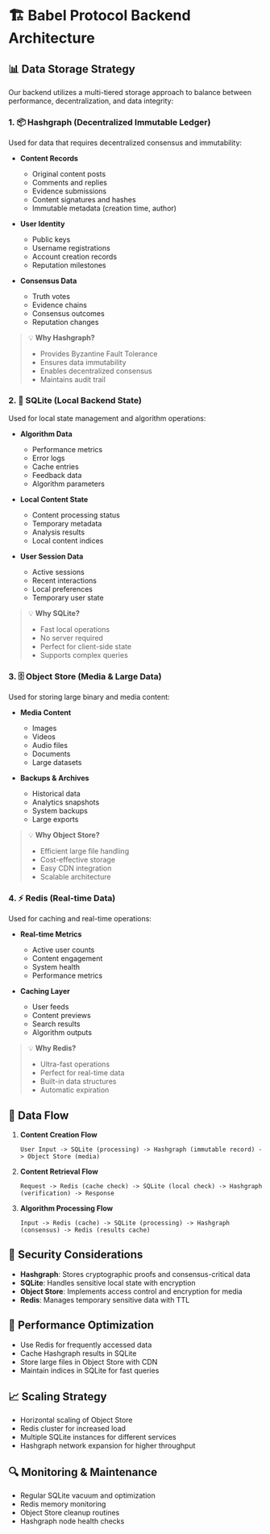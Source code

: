 # 🏗️ Babel Protocol Backend Architecture

## 📊 Data Storage Strategy

Our backend utilizes a multi-tiered storage approach to balance between performance, decentralization, and data integrity:

### 1. 📦 Hashgraph (Decentralized Immutable Ledger)

Used for data that requires decentralized consensus and immutability:

- **Content Records**
  - Original content posts
  - Comments and replies
  - Evidence submissions
  - Content signatures and hashes
  - Immutable metadata (creation time, author)

- **User Identity**
  - Public keys
  - Username registrations
  - Account creation records
  - Reputation milestones

- **Consensus Data**
  - Truth votes
  - Evidence chains
  - Consensus outcomes
  - Reputation changes

> 💡 **Why Hashgraph?** 
> - Provides Byzantine Fault Tolerance
> - Ensures data immutability
> - Enables decentralized consensus
> - Maintains audit trail

### 2. 💾 SQLite (Local Backend State)

Used for local state management and algorithm operations:

- **Algorithm Data**
  - Performance metrics
  - Error logs
  - Cache entries
  - Feedback data
  - Algorithm parameters

- **Local Content State**
  - Content processing status
  - Temporary metadata
  - Analysis results
  - Local content indices

- **User Session Data**
  - Active sessions
  - Recent interactions
  - Local preferences
  - Temporary user state

> 💡 **Why SQLite?**
> - Fast local operations
> - No server required
> - Perfect for client-side state
> - Supports complex queries

### 3. 🗄️ Object Store (Media & Large Data)

Used for storing large binary and media content:

- **Media Content**
  - Images
  - Videos
  - Audio files
  - Documents
  - Large datasets

- **Backups & Archives**
  - Historical data
  - Analytics snapshots
  - System backups
  - Large exports

> 💡 **Why Object Store?**
> - Efficient large file handling
> - Cost-effective storage
> - Easy CDN integration
> - Scalable architecture

### 4. ⚡ Redis (Real-time Data)

Used for caching and real-time operations:

- **Real-time Metrics**
  - Active user counts
  - Content engagement
  - System health
  - Performance metrics

- **Caching Layer**
  - User feeds
  - Content previews
  - Search results
  - Algorithm outputs

> 💡 **Why Redis?**
> - Ultra-fast operations
> - Perfect for real-time data
> - Built-in data structures
> - Automatic expiration

## 🔄 Data Flow

1. **Content Creation Flow**
   ```
   User Input -> SQLite (processing) -> Hashgraph (immutable record) -> Object Store (media)
   ```

2. **Content Retrieval Flow**
   ```
   Request -> Redis (cache check) -> SQLite (local check) -> Hashgraph (verification) -> Response
   ```

3. **Algorithm Processing Flow**
   ```
   Input -> Redis (cache) -> SQLite (processing) -> Hashgraph (consensus) -> Redis (results cache)
   ```

## 🔐 Security Considerations

- **Hashgraph**: Stores cryptographic proofs and consensus-critical data
- **SQLite**: Handles sensitive local state with encryption
- **Object Store**: Implements access control and encryption for media
- **Redis**: Manages temporary sensitive data with TTL

## 🚀 Performance Optimization

- Use Redis for frequently accessed data
- Cache Hashgraph results in SQLite
- Store large files in Object Store with CDN
- Maintain indices in SQLite for fast queries

## 📈 Scaling Strategy

- Horizontal scaling of Object Store
- Redis cluster for increased load
- Multiple SQLite instances for different services
- Hashgraph network expansion for higher throughput

## 🔍 Monitoring & Maintenance

- Regular SQLite vacuum and optimization
- Redis memory monitoring
- Object Store cleanup routines
- Hashgraph node health checks 
